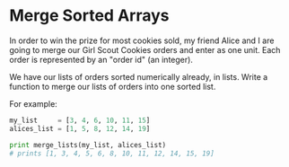 # Merge Sorted Arrays

In order to win the prize for most cookies sold, my friend Alice and I are going to merge our Girl Scout Cookies orders and enter as one unit.
Each order is represented by an "order id" (an integer).

We have our lists of orders sorted numerically already, in lists. Write a function to merge our lists of orders into one sorted list.

For example:

```python
my_list     = [3, 4, 6, 10, 11, 15]
alices_list = [1, 5, 8, 12, 14, 19]

print merge_lists(my_list, alices_list)
# prints [1, 3, 4, 5, 6, 8, 10, 11, 12, 14, 15, 19]
```

